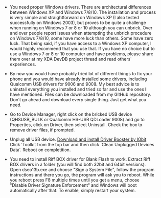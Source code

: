 * You need proper Windows drivers. There are architectural differences between Windows XP and Windows 7/8/10. The installation and process is very simple and straightforward on Windows XP (I also tested successfully on Windows 2003), but proves to be quite a challenge when running on Windows 7 or 8 or 10 although you can unbrick. Over and over people report issues when attempting the unbrick procedure on Windows 7/8/10, some have more luck than others. Some have zero luck. That being said, if you have access to a Windows XP computer, I would highly recommend that you use that. If you have no choice but to use a Windows 7 or 8 or 10 computer and have problems, please share them over at my XDA DevDB project thread and read others' experiences.

* By now you would have probably tried lot of different things to fix your phone and you would have already installed some drivers, including Qualcomm USB drivers for 9006 and 9008. My best advice is to uninstall everything you installed and tried so far and use the ones I have mentioned. Files can be downloaded from my GitHub repository. Don't go ahead and download every single thing. Just get what you need.

* Go to Device Manager, right click on the bricked USB device (QHSUSB_BULK or Qualcomm HS-USB QDLoader 9008) and go to Properties, click on Driver, then select Uninstall. Check the box to remove driver files, if prompted.

* Unplug all USB device. [Download and install Driver Booster by IObit](http://www.iobit.com/en/driver-booster.php) Click 'Toolkit from the top bar and then click 'Clean Unplugged Devices Data'. Reboot on completition.

* You need to install Riff BOX driver for Blank Flash to work. Extract Riff BOX drivers in a folder (you will find both 32bit and 64bit versions). Open dseo13b.exe and choose "Sign a System File", follow the program instructions and there you go, the program will ask you to reboot. While you reboot press F8 multiple times until you get a menu, choose "Disable Driver Signature Enforcement" and Windows will boot automatically after that. To enable, simply restart your system.
